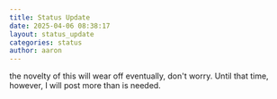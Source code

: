 ```yaml
---
title: Status Update
date: 2025-04-06 08:38:17 
layout: status_update
categories: status
author: aaron
---
```

the novelty of this will wear off eventually, don't worry. Until that time, however, I will post more than is needed.
